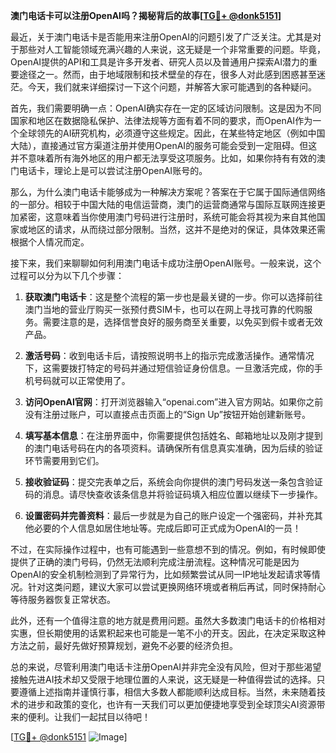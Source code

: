 **澳门电话卡可以注册OpenAI吗？揭秘背后的故事[[TG💪+ @donk5151](https://t.me/s/donk5151)]**

最近，关于澳门电话卡是否能用来注册OpenAI的问题引发了广泛关注。尤其是对于那些对人工智能领域充满兴趣的人来说，这无疑是一个非常重要的问题。毕竟，OpenAI提供的API和工具是许多开发者、研究人员以及普通用户探索AI潜力的重要途径之一。然而，由于地域限制和技术壁垒的存在，很多人对此感到困惑甚至迷茫。今天，我们就来详细探讨一下这个问题，并解答大家可能遇到的各种疑问。

首先，我们需要明确一点：OpenAI确实存在一定的区域访问限制。这是因为不同国家和地区在数据隐私保护、法律法规等方面有着不同的要求，而OpenAI作为一个全球领先的AI研究机构，必须遵守这些规定。因此，在某些特定地区（例如中国大陆），直接通过官方渠道注册并使用OpenAI的服务可能会受到一定阻碍。但这并不意味着所有海外地区的用户都无法享受这项服务。比如，如果你持有有效的澳门电话卡，理论上是可以尝试注册OpenAI账号的。

那么，为什么澳门电话卡能够成为一种解决方案呢？答案在于它属于国际通信网络的一部分。相较于中国大陆的电信运营商，澳门的运营商通常与国际互联网连接更加紧密，这意味着当你使用澳门号码进行注册时，系统可能会将其视为来自其他国家或地区的请求，从而绕过部分限制。当然，这并不是绝对的保证，具体效果还需根据个人情况而定。

接下来，我们来聊聊如何利用澳门电话卡成功注册OpenAI账号。一般来说，这个过程可以分为以下几个步骤：

1. **获取澳门电话卡**：这是整个流程的第一步也是最关键的一步。你可以选择前往澳门当地的营业厅购买一张预付费SIM卡，也可以在网上寻找可靠的代购服务。需要注意的是，选择信誉良好的服务商至关重要，以免买到假卡或者无效产品。

2. **激活号码**：收到电话卡后，请按照说明书上的指示完成激活操作。通常情况下，这需要拨打特定的号码并通过短信验证身份信息。一旦激活完成，你的手机号码就可以正常使用了。

3. **访问OpenAI官网**：打开浏览器输入“openai.com”进入官方网站。如果你之前没有注册过账户，可以直接点击页面上的“Sign Up”按钮开始创建新账号。

4. **填写基本信息**：在注册界面中，你需要提供包括姓名、邮箱地址以及刚才提到的澳门电话号码在内的各项资料。请确保所有信息真实准确，因为后续的验证环节需要用到它们。

5. **接收验证码**：提交完表单之后，系统会向你提供的澳门号码发送一条包含验证码的消息。请尽快查收该条信息并将验证码填入相应位置以继续下一步操作。

6. **设置密码并完善资料**：最后一步就是为自己的账户设定一个强密码，并补充其他必要的个人信息如居住地址等。完成后即可正式成为OpenAI的一员！

不过，在实际操作过程中，也有可能遇到一些意想不到的情况。例如，有时候即使提供了正确的澳门号码，仍然无法顺利完成注册流程。这种情况可能是因为OpenAI的安全机制检测到了异常行为，比如频繁尝试从同一IP地址发起请求等情况。针对这类问题，建议大家可以尝试更换网络环境或者稍后再试，同时保持耐心等待服务器恢复正常状态。

此外，还有一个值得注意的地方就是费用问题。虽然大多数澳门电话卡的价格相对实惠，但长期使用的话累积起来也可能是一笔不小的开支。因此，在决定采取这种方法之前，最好先做好预算规划，避免不必要的经济负担。

总的来说，尽管利用澳门电话卡注册OpenAI并非完全没有风险，但对于那些渴望接触先进AI技术却又受限于地理位置的人来说，这无疑是一种值得尝试的选择。只要遵循上述指南并谨慎行事，相信大多数人都能顺利达成目标。当然，未来随着技术的进步和政策的变化，也许有一天我们可以更加便捷地享受到全球顶尖AI资源带来的便利。让我们一起拭目以待吧！

[[TG💪+ @donk5151](https://t.me/s/donk5151) ![Image](https://i.postimg.cc/rwNCRYN7/Snipaste-2025-04-30-17-27-05.png)]